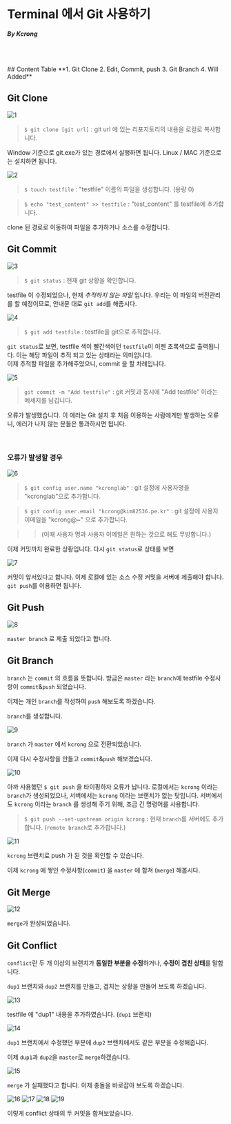 # Terminal 에서 Git 사용하기
***By Kcrong***

<br>
<br>
<br>
## Content Table
**1. Git Clone
2. Edit, Commit, push
3. Git Branch
4. Will Added**



## Git Clone
![1](imgs/20160906-151554.png)

>`$ git clone [git url]` : git url 에 있는 리포지토리의 내용을 로컬로 복사합니다.

Window 기준으로 git.exe가 있는 경로에서 실행하면 됩니다.
Linux / MAC 기준으로는 설치하면 됩니다.


![2](imgs/20160906-152011.png)

>`$ touch testfile` : "testfile" 이름의 파일을 생성합니다. (용량 0)

>`$ echo "test_content" >> testfile` : "test_content" 를 testfile에 추가합니다.

clone 된 경로로 이동하여 파일을 추가하거나 소스를 수정합니다.

## Git Commit


![3](imgs/20160906-152104.png)

> `$ git status` : 현재 git 상황을 확인합니다. 

testfile 이 수정되었으나, 현재 *추적하지 않는 파일* 입니다. 우리는 이 파일의 버전관리를 할 예정이므로, 안내문 대로 `git add`를 해줍시다.

![4](imgs/20160906-152606.png)

> `$ git add testfile` : testfile을 git으로 추적합니다.

`git status`로 보면, testfile 색이 빨간색이던 `testfile`이 이젠 초록색으로 출력됩니다. 이는 해당 파일이 추적 되고 있는 상태라는 의미입니다.
<br>
이제 추적할 파일을 추가해주었으니, commit 을 할 차례입니다.

![5](imgs/20160906-152948.png)

> `git commit -m "Add testfile"` : git 커밋과 동시에 "Add testfile" 이라는 메세지를 남깁니다.

오류가 발생했습니다. 이 에러는 Git 설치 후 처음 이용하는 사람에게만 발생하는 오류니, 에러가 나지 않는 분들은 통과하시면 됩니다.
<br><br><br>

### 오류가 발생할 경우
![6](imgs/20160906-153453.png)

> `$ git config user.name "kcronglab"` : git 설정에 사용자명을 "kcronglab"으로 추가합니다.

> `$ git config user.email "kcrong@kim82536.pe.kr"` : git 설정에 사용자 이메일을 "kcrong@~" 으로 추가합니다.

>> (이때 사용자 명과 사용자 이메일은 원하는 것으로 해도 무방합니다.)

이제 커밋까지 완료한 상황입니다. 다시 `git status`로 상태를 보면

![7](imgs/20160906-153719.png)

커밋이 앞서있다고 합니다. 이제 로컬에 있는 소스 수정 커밋을 서버에 제출해야 합니다. `git push`를 이용하면 됩니다.

## Git Push

![8](imgs/20160906-154228.png)

`master branch` 로 제출 되었다고 합니다.

## Git Branch

`branch` 는 `commit` 의 흐름을 뜻합니다.
방금은 `master` 라는 `branch`에 testfile 수정사항이 `commit`&`push` 되었습니다.

이제는 개인 `branch`를 작성하여 `push` 해보도록 하겠습니다.


`branch`를 생성합니다.

![9](imgs/20160906-160128.png)

`branch` 가 `master` 에서 `kcrong` 으로 전환되었습니다.

이제 다시 수정사항을 만들고 `commit`&`push` 해보겠습니다.

![10](imgs/20160906-160427.png)

아까 사용했던 `$ git push` 을 타이핑하자 오류가 납니다. 로컬에서는 `kcrong` 이라는 `branch`가 생성되었으나, 서버에서는 `kcrong` 이라는 브랜치가 없는 탓입니다. 
서버에서도 `kcrong` 이라는 `branch` 를 생성해 주기 위해, 조금 긴 명령어를 사용합니다.

> `$ git push --set-upstream origin kcrong` : 현재 `branch`를 서버에도 추가합니다. 
(`remote branch`로 추가합니다.)

![11](imgs/20160906-160825.png)

`kcrong` 브랜치로 push 가 된 것을 확인할 수 있습니다.

이제 `kcrong` 에 쌓인 수정사항(`commit`) 을 `master` 에 합쳐 (`merge`) 해봅시다.

## Git Merge

![12](imgs/20160906-161422.png)

`merge`가 완성되었습니다.


## Git Conflict
`conflict`란 두 개 이상의 브랜치가 **동일한 부분을 수정**하거나, **수정이 겹친 상태**를 말합니다.

`dup1` 브랜치와 `dup2` 브랜치를 만들고, 겹치는 상황을 만들어 보도록 하겠습니다.

![13](imgs/20160907-084259.png)

testfile 에 "dup1" 내용을 추가하였습니다. (`dup1` 브랜치)

![14](imgs/20160907-084516.png)

`dup1` 브랜치에서 수정했던 부분에 `dup2` 브랜치에서도 같은 부분을 수정해줍니다.

이제 `dup1`과 `dup2`을 `master`로 `merge`하겠습니다.

![15](imgs/20160907-084842.png)

`merge` 가 실패했다고 합니다. 이제 충돌을 바로잡아 보도록 하겠습니다.

![16](imgs/20160907-084933.png)
![17](imgs/20160907-084955.png)
![18](imgs/20160907-085007.png)
![19](imgs/20160907-085102.png)

이렇게 conflict 상태의 두 커밋을 합쳐보았습니다. 